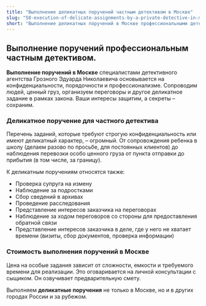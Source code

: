 ```yaml
---
title: "Выполнение деликатных поручений частным детективом в Москве"
slug: "58-execution-of-delicate-assignments-by-a-private-detective-in-moscow"
short: "Выполнение деликатных поручений в Москве профессиональными детективами. Конфиденциальность, безопасность, сопровождение важных дел и груза."
---
```


## Выполнение поручений профессиональным частным детективом.

**Выполнение поручений в Москве** специалистами детективного агентства Грозного Эдуарда Николаевича основывается на конфиденциальности, порядочности и профессионализме. Сопроводим людей, ценный груз, организуем переговоры и другое деликатное задание в рамках закона. Ваши интересы защитим, а секреты – сохраним.

### Деликатное поручение для частного детектива

Перечень заданий, которые требуют строгую конфиденциальность или имеют деликатный характер, – огромный. От сопровождения ребенка в школу (делаем разово по просьбе, для постоянных клиентов) до наблюдения перевозки особо ценного груза от пункта отправки до прибытия (в том числе, за границу).

К деликатным поручениям относятся также:

- Проверка супруга на измену
- Наблюдение за подростками
- Сбор сведений в архивах
- Проведение расследования
- Представление интересов заказчика на переговорах
- Наблюдение за ходом переговоров со стороны для предоставления обратной связи
- Представление интересов заказчика в деле, где у него не хватает времени (визиты, сбор документов, проверка информации)

### Стоимость выполнения поручений в Москве

Цена на особые задания зависит от сложности, емкости и требуемого времени для реализации. Это оговаривается на личной консультации с сыщиком. Он озвучивает предварительную смету.

Выполняем **деликатные поручения** не только в Москве, но и в других городах России и за рубежом.
